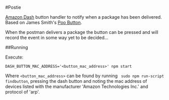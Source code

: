#Postie

[Amazon Dash](https://www.amazon.co.uk/b?ie=UTF8&node=10833773031) button handler to notify when a package has been delivered. Based on James Smith's [Poo Button](https://floppy.org.uk/blog/2016/11/20/the-poo-button/).

When the postman delivers a package the button can be pressed and will record the event in some way yet to be decided...

##Running

Execute:
```
DASH_BUTTON_MAC_ADDRESS='<button_mac_address>' npm start
```

Where `<button_mac_address>` can be found by running `
sudo npm run-script findbutton`, pressing the dash button and noting the mac address of devices listed with the manufacturer 'Amazon Technologies Inc.' and protocol of 'arp'.